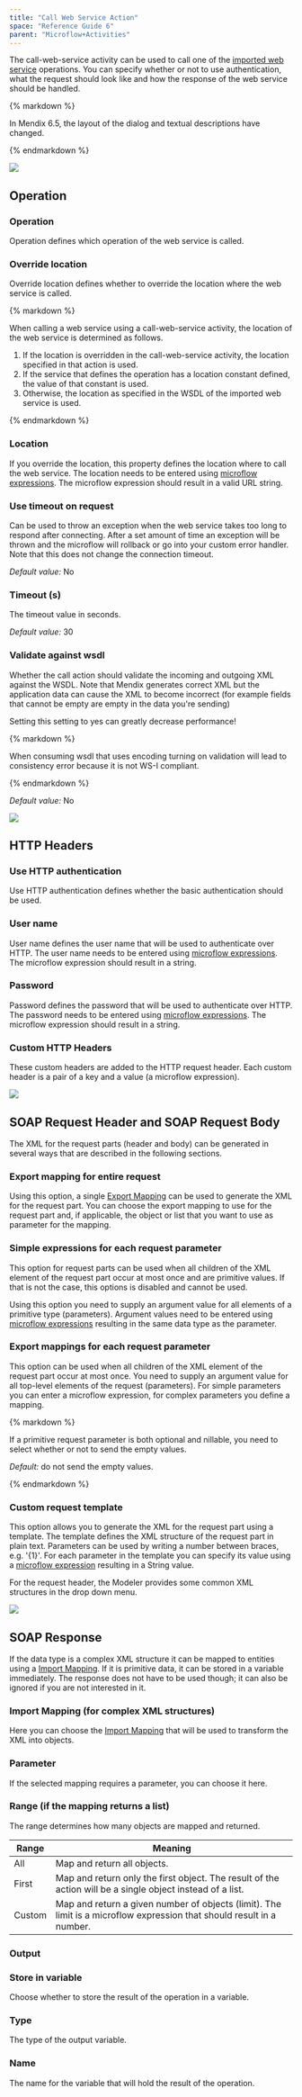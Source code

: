 ```yaml
---
title: "Call Web Service Action"
space: "Reference Guide 6"
parent: "Microflow+Activities"
---
```



The call-web-service activity can be used to call one of the [imported web service](Consumed+Web+Services) operations. You can specify whether or not to use authentication, what the request should look like and how the response of the web service should be handled.

<div class="alert alert-info">{% markdown %}

In Mendix 6.5, the layout of the dialog and textual descriptions have changed.

{% endmarkdown %}</div>

![](attachments/19202819/19399020.png)

## Operation

### Operation

Operation defines which operation of the web service is called.

### Override location

Override location defines whether to override the location where the web service is called.

<div class="alert alert-info">{% markdown %}

When calling a web service using a call-web-service activity, the location of the web service is determined as follows.

1.  If the location is overridden in the call-web-service activity, the location specified in that action is used.
2.  If the service that defines the operation has a location constant defined, the value of that constant is used.
3.  Otherwise, the location as specified in the WSDL of the imported web service is used.

{% endmarkdown %}</div>

### Location

If you override the location, this property defines the location where to call the web service. The location needs to be entered using [microflow expressions](Microflow+Expressions). The microflow expression should result in a valid URL string.

### Use timeout on request

Can be used to throw an exception when the web service takes too long to respond after connecting. After a set amount of time an exception will be thrown and the microflow will rollback or go into your custom error handler. Note that this does not change the connection timeout.

_Default value:_ No

### Timeout (s)

The timeout value in seconds.

_Default value:_ 30

### Validate against wsdl

Whether the call action should validate the incoming and outgoing XML against the WSDL. Note that Mendix generates correct XML but the application data can cause the XML to become incorrect (for example fields that cannot be empty are empty in the data you're sending)

Setting this setting to yes can greatly decrease performance!

<div class="alert alert-warning">{% markdown %}

When consuming wsdl that uses encoding turning on validation will lead to consistency error because it is not WS-I compliant.

{% endmarkdown %}</div>

_Default value:_ No

![](attachments/19202819/19399021.png)

## HTTP Headers

### Use HTTP authentication

Use HTTP authentication defines whether the basic authentication should be used.

### User name

User name defines the user name that will be used to authenticate over HTTP. The user name needs to be entered using [microflow expressions](Microflow+Expressions). The microflow expression should result in a string.

### Password

Password defines the password that will be used to authenticate over HTTP. The password needs to be entered using [microflow expressions](Microflow+Expressions). The microflow expression should result in a string.

### Custom HTTP Headers

These custom headers are added to the HTTP request header. Each custom header is a pair of a key and a value (a microflow expression).

![](attachments/19202819/19399022.png)

## SOAP Request Header and SOAP Request Body

The XML for the request parts (header and body) can be generated in several ways that are described in the following sections.

### Export mapping for entire request

Using this option, a single [Export Mapping](Export+Mappings) can be used to generate the XML for the request part. You can choose the export mapping to use for the request part and, if applicable, the object or list that you want to use as parameter for the mapping.

### Simple expressions for each request parameter

This option for request parts can be used when all children of the XML element of the request part occur at most once and are primitive values. If that is not the case, this options is disabled and cannot be used.

Using this option you need to supply an argument value for all elements of a primitive type (parameters). Argument values need to be entered using [microflow expressions](Microflow+Expressions) resulting in the same data type as the parameter.

### Export mappings for each request parameter

This option can be used when all children of the XML element of the request part occur at most once. You need to supply an argument value for all top-level elements of the request (parameters). For simple parameters you can enter a microflow expression, for complex parameters you define a mapping.

<div class="alert alert-warning">{% markdown %}

If a primitive request parameter is both optional and nillable, you need to select whether or not to send the empty values.

_Default:_ do not send the empty values.

{% endmarkdown %}</div>

### Custom request template

This option allows you to generate the XML for the request part using a template. The template defines the XML structure of the request part in plain text. Parameters can be used by writing a number between braces, e.g. '{1}'. For each parameter in the template you can specify its value using a [microflow expression](Microflow+Expressions) resulting in a String value.

For the request header, the Modeler provides some common XML structures in the drop down menu.

![](attachments/19202819/19399023.png)

## SOAP Response

If the data type is a complex XML structure it can be mapped to entities using a [Import Mapping](Import+Mappings). If it is primitive data, it can be stored in a variable immediately. The response does not have to be used though; it can also be ignored if you are not interested in it.

### Import Mapping (for complex XML structures)

Here you can choose the [Import Mapping](Import+Mappings) that will be used to transform the XML into objects.

### Parameter

If the selected mapping requires a parameter, you can choose it here.

### Range (if the mapping returns a list)

The range determines how many objects are mapped and returned.

| Range | Meaning |
| --- | --- |
| All | Map and return all objects. |
| First | Map and return only the first object. The result of the action will be a single object instead of a list. |
| Custom | Map and return a given number of objects (limit). The limit is a microflow expression that should result in a number. |

### Output

### Store in variable

Choose whether to store the result of the operation in a variable.

### Type

The type of the output variable.

### Name

The name for the variable that will hold the result of the operation.
